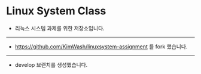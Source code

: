 Linux System Class
==========
- 리눅스 시스템 과제를 위한 저장소입니다.
----------
- https://github.com/KimWash/linuxsystem-assignment 를 fork 했습니다.
----------
- develop 브랜치를 생성했습니다. 
